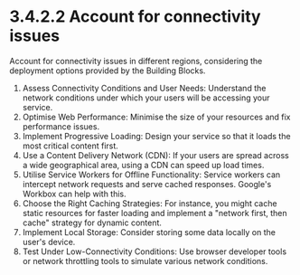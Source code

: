 # 3.4.2.2 Account for connectivity issues

Account for connectivity issues in different regions, considering the deployment options provided by the Building Blocks.

1. Assess Connectivity Conditions and User Needs: Understand the network conditions under which your users will be accessing your service.
2. Optimise Web Performance: Minimise the size of your resources and fix performance issues.
3. Implement Progressive Loading: Design your service so that it loads the most critical content first.
4. Use a Content Delivery Network (CDN): If your users are spread across a wide geographical area, using a CDN can speed up load times.
5. Utilise Service Workers for Offline Functionality: Service workers can intercept network requests and serve cached responses. Google's Workbox can help with this.
6. Choose the Right Caching Strategies: For instance, you might cache static resources for faster loading and implement a "network first, then cache" strategy for dynamic content.
7. Implement Local Storage: Consider storing some data locally on the user's device.
8. Test Under Low-Connectivity Conditions: Use browser developer tools or network throttling tools to simulate various network conditions.
